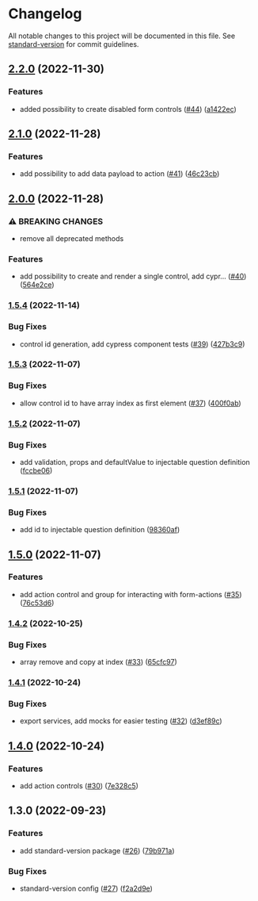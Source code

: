 # Changelog

All notable changes to this project will be documented in this file. See [standard-version](https://github.com/conventional-changelog/standard-version) for commit guidelines.

## [2.2.0](https://github.com/Micky002/angular-fast-forms/compare/v2.1.0...v2.2.0) (2022-11-30)


### Features

* added possibility to create disabled form controls ([#44](https://github.com/Micky002/angular-fast-forms/issues/44)) ([a1422ec](https://github.com/Micky002/angular-fast-forms/commit/a1422ec928c259149eb36bebc7d01a1e9a6e014b))

## [2.1.0](https://github.com/Micky002/angular-fast-forms/compare/v2.0.0...v2.1.0) (2022-11-28)


### Features

* add possibility to add data payload to action ([#41](https://github.com/Micky002/angular-fast-forms/issues/41)) ([46c23cb](https://github.com/Micky002/angular-fast-forms/commit/46c23cbe616b79ec60dd874b341ae8338d4f68fd))

## [2.0.0](https://github.com/Micky002/angular-fast-forms/compare/v1.5.4...v2.0.0) (2022-11-28)


### ⚠ BREAKING CHANGES

* remove all deprecated methods

### Features

* add possibility to create and render a single control, add cypr… ([#40](https://github.com/Micky002/angular-fast-forms/issues/40)) ([564e2ce](https://github.com/Micky002/angular-fast-forms/commit/564e2ce65e69f14a50c2931654140938e883e538))

### [1.5.4](https://github.com/Micky002/angular-fast-forms/compare/v1.5.3...v1.5.4) (2022-11-14)


### Bug Fixes

* control id generation, add cypress component tests ([#39](https://github.com/Micky002/angular-fast-forms/issues/39)) ([427b3c9](https://github.com/Micky002/angular-fast-forms/commit/427b3c9d11b45edaf0793ad65fc31078cf051b49))

### [1.5.3](https://github.com/Micky002/angular-fast-forms/compare/v1.5.2...v1.5.3) (2022-11-07)


### Bug Fixes

* allow control id to have array index as first element ([#37](https://github.com/Micky002/angular-fast-forms/issues/37)) ([400f0ab](https://github.com/Micky002/angular-fast-forms/commit/400f0ab5636314e481e2322c616d477235dfb381))

### [1.5.2](https://github.com/Micky002/angular-fast-forms/compare/v1.5.1...v1.5.2) (2022-11-07)


### Bug Fixes

* add validation, props and defaultValue to injectable question definition ([fccbe06](https://github.com/Micky002/angular-fast-forms/commit/fccbe0643a46580f1c8b546b0de2c63371716c12))

### [1.5.1](https://github.com/Micky002/angular-fast-forms/compare/v1.5.0...v1.5.1) (2022-11-07)


### Bug Fixes

* add id to injectable question definition ([98360af](https://github.com/Micky002/angular-fast-forms/commit/98360afdb40a58c9f313edc982d47597ab48e0d0))

## [1.5.0](https://github.com/Micky002/angular-fast-forms/compare/v1.4.2...v1.5.0) (2022-11-07)


### Features

* add action control and group for interacting with form-actions ([#35](https://github.com/Micky002/angular-fast-forms/issues/35)) ([76c53d6](https://github.com/Micky002/angular-fast-forms/commit/76c53d633432ff915cc6b732c5e32f34b7fb7b0e))

### [1.4.2](https://github.com/Micky002/angular-fast-forms/compare/v1.4.1...v1.4.2) (2022-10-25)


### Bug Fixes

* array remove and copy at index ([#33](https://github.com/Micky002/angular-fast-forms/issues/33)) ([65cfc97](https://github.com/Micky002/angular-fast-forms/commit/65cfc97a3ab5d4103b44d842967f6d051ac54c96))

### [1.4.1](https://github.com/Micky002/angular-fast-forms/compare/v1.4.0...v1.4.1) (2022-10-24)


### Bug Fixes

* export services, add mocks for easier testing ([#32](https://github.com/Micky002/angular-fast-forms/issues/32)) ([d3ef89c](https://github.com/Micky002/angular-fast-forms/commit/d3ef89c4d7b3ba78a3748c62919b0c2b836a0cb6))

## [1.4.0](https://github.com/Micky002/angular-fast-forms/compare/v1.3.0...v1.4.0) (2022-10-24)


### Features

* add action controls ([#30](https://github.com/Micky002/angular-fast-forms/issues/30)) ([7e328c5](https://github.com/Micky002/angular-fast-forms/commit/7e328c5f430d1b2973107db261b95e834c5330ae))

## 1.3.0 (2022-09-23)


### Features

* add standard-version package ([#26](https://github.com/Micky002/angular-fast-forms/issues/26)) ([79b971a](https://github.com/Micky002/angular-fast-forms/commit/79b971ad0f00194421cee8fe79a94a2fbefd10e4))


### Bug Fixes

* standard-version config ([#27](https://github.com/Micky002/angular-fast-forms/issues/27)) ([f2a2d9e](https://github.com/Micky002/angular-fast-forms/commit/f2a2d9ee9e5721dd661fa67add0d00bf217a4439))
